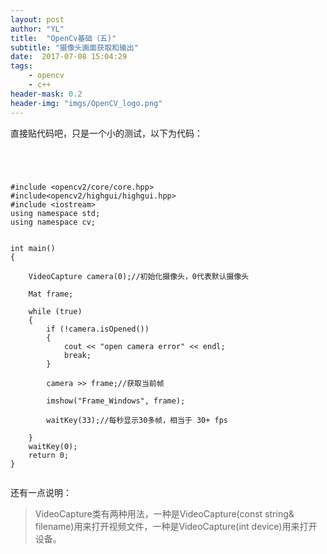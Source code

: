 ```yaml
---
layout: post
author: "YL"
title:  "OpenCv基础（五)"
subtitle: "摄像头画面获取和输出"
date:  2017-07-08 15:04:29
tags:
    - opencv
    - c++
header-mask: 0.2
header-img: "imgs/OpenCV_logo.png"
---
```

直接贴代码吧，只是一个小的测试，以下为代码：

```




#include <opencv2/core/core.hpp>  
#include<opencv2/highgui/highgui.hpp>  
#include <iostream>  
using namespace std;
using namespace cv;


int main()
{

	VideoCapture camera(0);//初始化摄像头，0代表默认摄像头

	Mat frame;

	while (true) 
	{
		if (!camera.isOpened()) 
		{
			cout << "open camera error" << endl;
			break;
		}

		camera >> frame;//获取当前帧
		
		imshow("Frame_Windows", frame);
		
		waitKey(33);//每秒显示30多帧，相当于 30+ fps
		
	}
	waitKey(0);
	return 0;
}


```

还有一点说明：

> VideoCapture类有两种用法，一种是VideoCapture(const string& filename)用来打开视频文件，一种是VideoCapture(int device)用来打开设备。


 